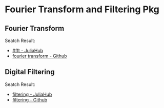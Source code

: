 # Fourier Transform and Filtering Pkg

## Fourier Transform
Seatch Result:
- [#fft - JuliaHub](https://juliahub.com/ui/Search?t=fft)
- [fourier transform - Github](https://github.com/search?q=fourier+transform+language%3AJulia+&type=repositories)

## Digital Filtering
Seatch Result:
- [filtering - JuliaHub](https://juliahub.com/ui/Search?q=filtering&type=packages)
- [filtering - Github](https://github.com/search?q=filtering+language%3AJulia+&type=repositories)
